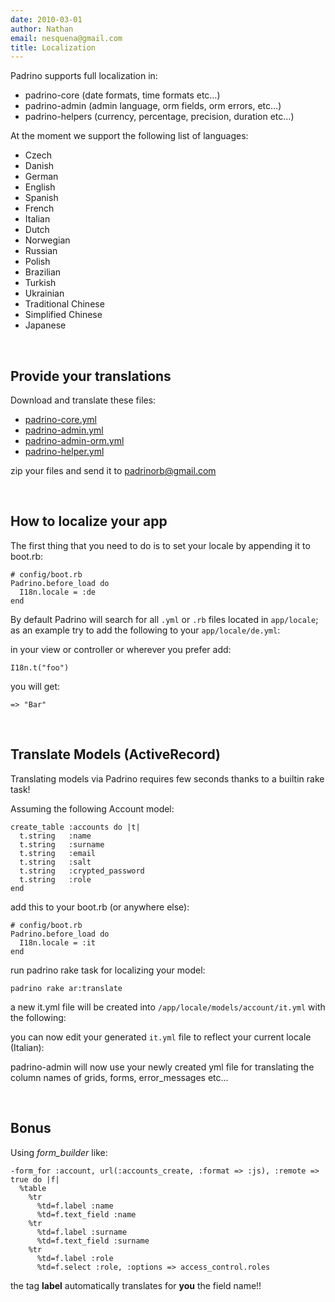 ```yaml
---
date: 2010-03-01
author: Nathan
email: nesquena@gmail.com
title: Localization
---
```


Padrino supports full localization in:

-   padrino-core (date formats, time formats etc…)
-   padrino-admin (admin language, orm fields, orm errors, etc…)
-   padrino-helpers (currency, percentage, precision, duration etc…)

At the moment we support the following list of languages:

-   Czech
-   Danish
-   German
-   English
-   Spanish
-   French
-   Italian
-   Dutch
-   Norwegian
-   Russian
-   Polish
-   Brazilian
-   Turkish
-   Ukrainian
-   Traditional Chinese
-   Simplified Chinese
-   Japanese

 

## Provide your translations

Download and translate these files:

-   [padrino-core.yml](https://raw.github.com/padrino/padrino-framework/master/padrino-support/lib/padrino-support/locale/en.yml)
-   [padrino-admin.yml](http://raw.github.com/padrino/padrino-framework/master/padrino-admin/lib/padrino-admin/locale/admin/en.yml)
-   [padrino-admin-orm.yml](http://raw.github.com/padrino/padrino-framework/master/padrino-admin/lib/padrino-admin/locale/orm/en.yml)
-   [padrino-helper.yml](http://raw.github.com/padrino/padrino-framework/master/padrino-helpers/lib/padrino-helpers/locale/en.yml)

zip your files and send it to [padrinorb@gmail.com](mailto:padrinorb@gmail.org)

 

## How to localize your app

The first thing that you need to do is to set your locale by appending it to boot.rb:

    # config/boot.rb
    Padrino.before_load do
      I18n.locale = :de
    end

By default Padrino will search for all `.yml` or `.rb` files located in `app/locale`; as an example try to add the following to your `app/locale/de.yml`:

in your view or controller or wherever you prefer add:

    I18n.t("foo") 

you will get:

    => "Bar"

 

## Translate Models (ActiveRecord)

Translating models via Padrino requires few seconds thanks to a builtin rake task!

Assuming the following Account model:

    create_table :accounts do |t|
      t.string   :name
      t.string   :surname
      t.string   :email
      t.string   :salt
      t.string   :crypted_password
      t.string   :role
    end

add this to your boot.rb (or anywhere else):

    # config/boot.rb
    Padrino.before_load do
      I18n.locale = :it
    end

run padrino rake task for localizing your model:

    padrino rake ar:translate

a new it.yml file will be created into `/app/locale/models/account/it.yml` with the following:

you can now edit your generated `it.yml` file to reflect your current locale (Italian):

padrino-admin will now use your newly created yml file for translating the column names of grids, forms, error\_messages etc…

 

## Bonus

Using *form\_builder* like:

    -form_for :account, url(:accounts_create, :format => :js), :remote => true do |f|
      %table
        %tr
          %td=f.label :name
          %td=f.text_field :name
        %tr
          %td=f.label :surname
          %td=f.text_field :surname
        %tr
          %td=f.label :role
          %td=f.select :role, :options => access_control.roles

the tag **label** automatically translates for **you** the field name!!
